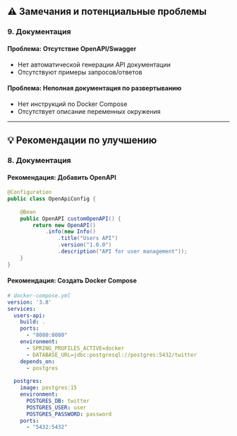 ## ⚠️ Замечания и потенциальные проблемы


### 9. Документация

#### Проблема: Отсутствие OpenAPI/Swagger
- Нет автоматической генерации API документации
- Отсутствуют примеры запросов/ответов

#### Проблема: Неполная документация по развертыванию
- Нет инструкций по Docker Compose
- Отсутствует описание переменных окружения

---

## 💡 Рекомендации по улучшению


### 8. Документация

#### Рекомендация: Добавить OpenAPI
```java
@Configuration
public class OpenApiConfig {
    
    @Bean
    public OpenAPI customOpenAPI() {
        return new OpenAPI()
            .info(new Info()
                .title("Users API")
                .version("1.0.0")
                .description("API for user management"));
    }
}
```

#### Рекомендация: Создать Docker Compose
```yaml
# docker-compose.yml
version: '3.8'
services:
  users-api:
    build: .
    ports:
      - "8080:8080"
    environment:
      - SPRING_PROFILES_ACTIVE=docker
      - DATABASE_URL=jdbc:postgresql://postgres:5432/twitter
    depends_on:
      - postgres
      
  postgres:
    image: postgres:15
    environment:
      POSTGRES_DB: twitter
      POSTGRES_USER: user
      POSTGRES_PASSWORD: password
    ports:
      - "5432:5432"
```
